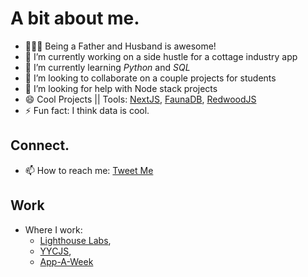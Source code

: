 
# A bit about me.

- 👨‍👩‍👦 Being a Father and Husband is awesome!
- 🔭 I’m currently working on a side hustle for a cottage industry app
- 🌱 I’m currently learning *Python* and *SQL*
- 👯 I’m looking to collaborate on a couple projects for students
- 🤔 I’m looking for help with Node stack projects
- 😄 Cool Projects || Tools: [NextJS](https://nextjs.org), [FaunaDB](https://fauna.com), [RedwoodJS](https://redwoodjs.com)
- ⚡ Fun fact: I think data is cool.

## Connect.
- 📫 How to reach me: [Tweet Me](https://twitter.com/misterhtmlcss)

## Work
- Where I work:
    * [Lighthouse Labs](https://www.lighthouselabs.ca),
    * [YYCJS](https://yycjs.ca),
    * [App-A-Week](https://github.com/App-A-Week)
